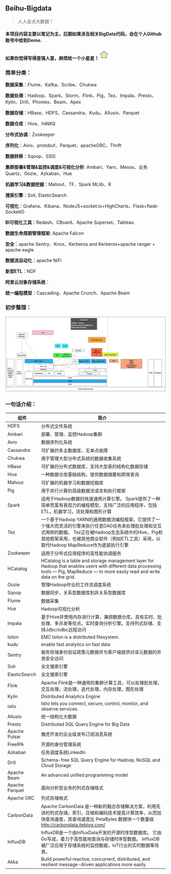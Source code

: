 ## Beihu-Bigdata

> 人人会点大数据！



#### 本项目内容主要以笔记为主，后期如果涉及相关BigData代码，会在个人Github账号中给到Demo.



#### 如果你觉得写得差强人意，麻烦给一个小星星！![yes](assets/star.png)





### 简单分类：

**数据采集**：Flume、Kafka、Scribe、Chukwa

**数据处理**：Hadoop、Spark、Storm、Flink、Pig、Tez、Impala、Presto、Kylin、Drill、Phoniex、Beam、Apex

**数据存储**：HBase、HDFS、Cassandra、Kudu、Alluxio、Parquet

**数据仓库**：Hive、HAWQ

**分布式协调**：Zookeeper

**序列化**：Avro、protobuf、Parquet、apacheORC、Thrift

**数据转移**：Sqoop、SSIS

**集群部署&管理&监控&调度&可视化分析**: Ambari、Yarn、Mesos、业务Quartz、Oozie、Azkaban、Hue

**机器学习&数据挖掘**：Mahout、TF、Spark MLlib、R

**搜索引擎**：Solr, ElasticSearch

**可视化**：Grafana、Kibana、NodeJS+socket.io+HighCharts、Flask+flask-SocketIO

**BI可视化工具**：Redash、CBoard、Apache Superset、Tableau

**数据生命周期管理框架**: Apache Falcon

**安全**：apache Sentry、Knox、Kerberos and Kerberos+apache ranger + apache eagle

**数据流自动化**：apache NiFi

**新型ETL**：NDF

**阿里云对象存储系统**：

**统一编程模型**：Cascading、Apache Crunch、Apache Beam





### 初步整理：
![image-20191018181746190](assets/image-20191018181746190.png)





### 一句话介绍：

| 组件           | 简介                                                         |
| -------------- | ------------------------------------------------------------ |
| HDFS           | 分布式文件系统                                               |
| Ambari         | 部署、管理、监控Hadoop集群                                   |
| Avro           | 数据序列化系统                                               |
| Cassandra      | 可扩展的多主数据库，无单点故障                               |
| Chukwa         | 用于管理大型分布式系统的数据收集系统                         |
| HBase          | 可扩展的分布式数据库，支持大型表的结构化数据存储             |
| Hive           | 一种数据仓库基础结构，提供数据摘要和即席查询                 |
| Mahout         | 可扩展的机器学习和数据挖掘库                                 |
| Pig            | 用于并行计算的高级数据流语言和执行框架                       |
| Spark          | 适用于Hadoop数据的快速通用计算引擎。 Spark提供了一种简单而富有表现力的编程模型，支持广泛的应用程序，包括ETL，机器学习，流处理和图形计算 |
| Tez            | 一个基于Hadoop YARN的通用数据流编程框架，它提供了一个强大而灵活的引擎来执行任意DAG任务来处理批处理和交互式用例的数据。 Tez正在被Hadoop生态系统中的Hive，Pig和其他框架采用，也被其他商业软件（例如ETL工具）采用，以取代Hadoop MapReduce作为底层执行引擎 |
| Zookeeper      | 适用于分布式应用程序的高性能协调服务                         |
| HCatalog       | HCatalog is a table and storage management layer for Hadoop that enables users with different data processing tools — Pig, MapReduce — to more easily read and write data on the grid. |
| Oozie          | 管理Hadoop作业的工作流调度系统                               |
| Sqoop          | 数据同步，关系型数据库到非关系型数据库                       |
| Flume          | 数据采集                                                     |
| Hue            | Hadoop可视化分析                                             |
| Impala         | 基于Hive并使用内存进行计算，兼顾数据仓库，具有实时、批处理、多并发等优点。实时查询分析引擎。支持列式存储、支持Jdbc/odbc远程访问 |
| Isilon         | EMC Isilon is a distributed filesystem.                      |
| kudu           | enable fast analytics on fast data                           |
| Sentry         | 服务存储身份验证政策元数据并为客户端提供对该元数据的并发安全访问 |
| Solr           | 全文搜索引擎                                                 |
| ElasticSearch  | 全文搜索引擎                                                 |
| Flink          | Apache Flink是一种通用的集群计算工具，可以处理批处理，交互处理，流处理，迭代处理，内存处理，图形处理 |
| Kylin          | Distributed Analytics Engine                                 |
| istio          | Istio lets you connect, secure, control, monitor, and observe services. |
| Alluxio        | 统一结构化大数据                                             |
| Presto         | Distributed SQL Query Engine for Big Data                    |
| Apache Pulsar  | 雅虎开发的企业级发布订阅消息系统                             |
| FreeIPA        | 开源的身份管理系统                                           |
| Azkaban        | 任务调度系统LinkedIn                                         |
| Drill          | Schema-free SQL Query Engine for Hadoop, NoSQL and Cloud Storage |
| Apache Beam    | An advanced unified programming model                        |
| Apache Parquet | 面向分析型业务的列式存储格式                                 |
| Apache ORC     | 列式存储格式                                                 |
| CarbonData     | Apache CarbonData 是一种新的融合存储解决方案，利用先进的列式存储，索引，压缩和编码技术提高计算效率，从而加快查询速度，其查询速度比 PetaBytes 数据快一个数量级 http://carbondata.iteblog.com/ |
| InfluxDB       | InfluxDB是一个由InfluxData开发的开源时序型数据库。 它由Go写成，着力于高性能地查询与存储时序型数据。 InfluxDB被广泛应用于存储系统的监控数据，IoT行业的实时数据等场景。 |
| Akka           | Build powerful reactive, concurrent, distributed, and resilient message-driven applications more easily |